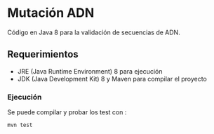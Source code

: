 # Mutación ADN

Código en Java 8 para la validación de secuencias de ADN.

## Requerimientos

- JRE (Java Runtime Environment) 8 para ejecución
- JDK (Java Development Kit) 8 y Maven para compilar el proyecto

### Ejecución

Se puede compilar y probar los test con :

```sh
mvn test
```